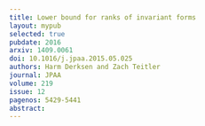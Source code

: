 ```yaml
---
title: Lower bound for ranks of invariant forms
layout: mypub
selected: true
pubdate: 2016
arxiv: 1409.0061
doi: 10.1016/j.jpaa.2015.05.025
authors: Harm Derksen and Zach Teitler
journal: JPAA
volume: 219
issue: 12
pagenos: 5429-5441
abstract:
---
```

